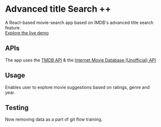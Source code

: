 # Advanced title Search ++

A React-based movie-search app based on IMDB's advanced title search feature.\
[Explore the live demo](https://advancedtitlesearch.netlify.app/) 

## APIs

The app uses the [TMDB API](https://developers.themoviedb.org/3/)
& the [Internet Movie Database (Unofficial) API](https://rapidapi.com/hmerritt/api/imdb-internet-movie-database-unofficial) 

## Usage

Enables user to explore movie suggestions based on ratings, genre and year.  

## Testing

Now removing data as a part of git flow training.